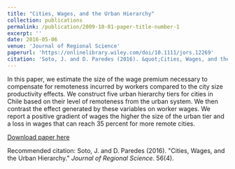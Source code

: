 ```yaml
---
title: "Cities, Wages, and the Urban Hierarchy"
collection: publications
permalink: /publication/2009-10-01-paper-title-number-1
excerpt: ''
date: 2016-05-06
venue: 'Journal of Regional Science'
paperurl: 'https://onlinelibrary.wiley.com/doi/10.1111/jors.12269'
citation: 'Soto, J. and D. Paredes (2016). &quot;Cities, Wages, and the Urban Hierarchy.&quot; <i>Journal of Regional Science</i>. 56(4).'
---
```

In this paper, we estimate the size of the wage premium necessary to compensate for remoteness incurred by workers compared to the city size productivity effects. We construct five urban hierarchy tiers for cities in Chile based on their level of remoteness from the urban system. We then contrast the effect generated by these variables on worker wages. We report a positive gradient of wages the higher the size of the urban tier and a loss in wages that can reach 35 percent for more remote cities.

[Download paper here](https://onlinelibrary.wiley.com/doi/epdf/10.1111/jors.12269)

Recommended citation: Soto, J. and D. Paredes (2016). "Cities, Wages, and the Urban Hierarchy." <i>Journal of Regional Science</i>. 56(4).
